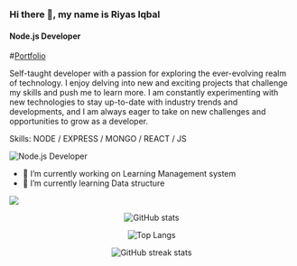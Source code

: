 ### Hi there 👋, my name is Riyas Iqbal
#### Node.js Developer

#[Portfolio](https://riyas-iqbal.netlify.app)



Self-taught developer with a passion for exploring the ever-evolving realm of technology. I enjoy delving into new and exciting projects that challenge my skills and push me to learn more. I am constantly experimenting with new technologies to stay up-to-date with industry trends and developments, and I am always eager to take on new challenges and opportunities to grow as a developer.

Skills: NODE / EXPRESS / MONGO / REACT / JS 

![Node.js Developer](https://media.licdn.com/dms/image/D5616AQEgQ42Iy13yTQ/profile-displaybackgroundimage-shrink_350_1400/0/1673327637308?e=1679529600&v=beta&t=u7CpAdx_aAjLRJKVruOXb_H7vK9Ai5OD1Ahk_yIZJnU)

- 🔭 I’m currently working on Learning Management system 
- 🌱 I’m currently learning Data structure


![](https://komarev.com/ghpvc/?username=Riyas-iqbal&color=green)


<div align='center'>

![GitHub stats](https://github-readme-stats.vercel.app/api?username=Riyas-iqbal&show_icons=true)  

![Top Langs](https://github-readme-stats.vercel.app/api/top-langs/?username=Riyas-iqbal&layout=compact)

![GitHub streak stats](https://streak-stats.demolab.com/?user=Riyas-iqbal)  
<div/>
